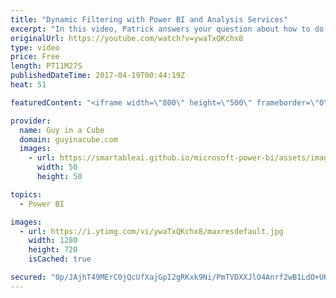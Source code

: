 ```yaml
---
title: "Dynamic Filtering with Power BI and Analysis Services"
excerpt: "In this video, Patrick answers your question about how to do this in Analysis Services Tabular and Multidimensional. Also, he adds a little bit of SQL to the mix.  Make sure to watch the previous dynamic filtering videos to understand the basics of how to do this.  https://www.youtube.com/watch?v=EXObcA9G9Vw"
originalUrl: https://youtube.com/watch?v=ywaTxQKchx8
type: video
price: Free
length: PT11M27S
publishedDateTime: 2017-04-19T00:44:19Z
heat: 51

featuredContent: "<iframe width=\"800\" height=\"500\" frameborder=\"0\" src=\"https://www.youtube.com/embed/ywaTxQKchx8\" allow=\"accelerometer; autoplay; encrypted-media; gyroscope; picture-in-picture\" allowfullscreen></iframe>"

provider:
  name: Guy in a Cube
  domain: guyinacube.com
  images:
    - url: https://smartableai.github.io/microsoft-power-bi/assets/images/organizations/guyinacube.com-50x50.jpg
      width: 50
      height: 50

topics:
  - Power BI

images:
  - url: https://i.ytimg.com/vi/ywaTxQKchx8/maxresdefault.jpg
    width: 1280
    height: 720
    isCached: true

secured: "0p/JAjhT49MErC0jQcUfXajGpI2gRKxk9Ni/PmTVDXXJlO4Anrf2wB1LdO+UKgZ+EvMCIVCIsixyD+TfBNmYNGWN/uBnQ/ht5c+EOPoj8kVE8VUmqCu3MgY42QBhzNM9CHhoGUrwcTxdOPNZC/Vyqto4CrwTVA+KM7sRhJpnzKrN3bAbMxKV085dhn7XFQoN/lx8eLcnZR3c+Gc5riLLb5gqczP0OlWUoSwrNS154drl7Q9kAjipPhpiUZCU4wqGMGYRNNhJ4eOwEqIY3i9Xxarqs9LWfJ/fpkrhk/yIdR708j0rkoeKUcToUxAYAk7iv2r3/fRYoivLMOX/QQdocC8dkkWAEoc6SMcjRtEw06qLxJ3N3gHE6v3a+br/T+lY2TS3aN2rh1vdR4fyQ4vKTIteMEpZlEEN1f3A6s33w8I=;Otsa9+Q7gZKA8yM7H99fUQ=="
---
```


